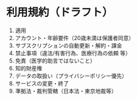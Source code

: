 # 利用規約（ドラフト）
1. 適用
2. アカウント・年齢要件（20歳未満は保護者同意）
3. サブスクリプションの自動更新・解約・課金
4. 禁止事項（違法/有害行為、医療行為の依頼 等）
5. 免責（医学的助言ではないこと）
6. 知的財産権
7. データの取扱い（プライバシーポリシー優先）
8. サービスの変更・終了
9. 準拠法・裁判管轄（日本法・東京地裁等）
